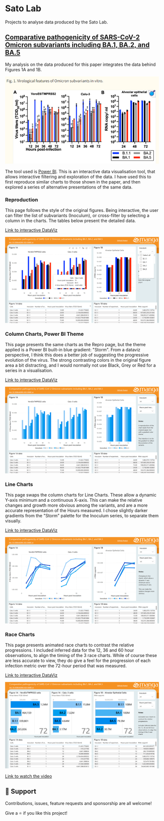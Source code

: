 # Sato Lab
Projects to analyse data produced by the Sato Lab.

## [Comparative pathogenicity of SARS-CoV-2 Omicron subvariants including BA.1, BA.2, and BA.5](https://doi.org/10.1038/s42003-023-05081-w)

My analysis on the data produced for this paper integrates the data behind Figures 1A and 1B.

![Figures 1A and 1B](https://github.com/Mike-Honey/Sato-Lab/raw/main/doi.org%2010.1038%20s42003-023-05081-w%20Comparative%20pathogenicity%20of%20SARS-CoV-2%20Omicron%20subvariants%20including%20BA.1%2C%20BA.2%2C%20and%20BA.5/doi.org-10.1038%20s42003-023-05081-w-Figure-1-A-and-B.png)

The tool used is [Power BI](https://powerbi.microsoft.com/). This is an interactive data visualisation tool, that allows interactive filtering and exploration of the data.  I have used this to first reproduce similar charts to those shown in the paper, and then explored a series of alternative presentations of the same data.

### Reproduction

This page follows the style of the original figures. Being interactive, the user can filter the list of subvariants (Inoculum), or cross-filter by selecting a column in the charts. The tables below present the detailed data.

[Link to interactive DataViz](https://app.powerbi.com/view?r=eyJrIjoiYmI2Njc0YmQtYjgwNS00YWExLWIxNjItM2MyZGQ0NmFmYmE0IiwidCI6ImRjMWYwNGY1LWMxZTUtNDQyOS1hODEyLTU3OTNiZTQ1YmY5ZCIsImMiOjEwfQ%3D%3D&pageName=32037d60b8a6d4117483)

[![Click to view and interact with the report](https://github.com/Mike-Honey/Sato-Lab/raw/main/doi.org%2010.1038%20s42003-023-05081-w%20Comparative%20pathogenicity%20of%20SARS-CoV-2%20Omicron%20subvariants%20including%20BA.1%2C%20BA.2%2C%20and%20BA.5/repro.png)](https://app.powerbi.com/view?r=eyJrIjoiYmI2Njc0YmQtYjgwNS00YWExLWIxNjItM2MyZGQ0NmFmYmE0IiwidCI6ImRjMWYwNGY1LWMxZTUtNDQyOS1hODEyLTU3OTNiZTQ1YmY5ZCIsImMiOjEwfQ%3D%3D&pageName=32037d60b8a6d4117483)

### Column Charts, Power BI Theme

This page presents the same charts as the Repro page, but the theme applied is a Power BI built-in blue gradient: "Storm". From a dataviz perspective, I think this does a better job of suggesting the progressive evolution of the virus. The strong contrasting colors in the original figure area a bit distracting, and I would normally not use Black, Grey or Red for a series in a visualisation.

[Link to interactive DataViz](https://app.powerbi.com/view?r=eyJrIjoiYmI2Njc0YmQtYjgwNS00YWExLWIxNjItM2MyZGQ0NmFmYmE0IiwidCI6ImRjMWYwNGY1LWMxZTUtNDQyOS1hODEyLTU3OTNiZTQ1YmY5ZCIsImMiOjEwfQ%3D%3D&pageName=56b4855092b70698555d)

[![Click to view and interact with the report](https://github.com/Mike-Honey/Sato-Lab/raw/main/doi.org%2010.1038%20s42003-023-05081-w%20Comparative%20pathogenicity%20of%20SARS-CoV-2%20Omicron%20subvariants%20including%20BA.1%2C%20BA.2%2C%20and%20BA.5/column-charts.png)](https://app.powerbi.com/view?r=eyJrIjoiYmI2Njc0YmQtYjgwNS00YWExLWIxNjItM2MyZGQ0NmFmYmE0IiwidCI6ImRjMWYwNGY1LWMxZTUtNDQyOS1hODEyLTU3OTNiZTQ1YmY5ZCIsImMiOjEwfQ%3D%3D&pageName=56b4855092b70698555d)


### Line Charts

This page swaps the column charts for Line Charts. These allow a dynamic Y-axis minimum and a continuous X-axis. This can make the relative changes and growth more obvious among the variants, and are a more accurate representation of the Hours measured.  I chose slightly darker gradients from the "Storm" palette for the Inoculum series, to separate them visually.

[Link to interactive DataViz](https://app.powerbi.com/view?r=eyJrIjoiYmI2Njc0YmQtYjgwNS00YWExLWIxNjItM2MyZGQ0NmFmYmE0IiwidCI6ImRjMWYwNGY1LWMxZTUtNDQyOS1hODEyLTU3OTNiZTQ1YmY5ZCIsImMiOjEwfQ%3D%3D&pageName=6a66623c37b940635209)

[![Click to view and interact with the report](https://github.com/Mike-Honey/Sato-Lab/raw/main/doi.org%2010.1038%20s42003-023-05081-w%20Comparative%20pathogenicity%20of%20SARS-CoV-2%20Omicron%20subvariants%20including%20BA.1%2C%20BA.2%2C%20and%20BA.5/line-charts.png)](https://app.powerbi.com/view?r=eyJrIjoiYmI2Njc0YmQtYjgwNS00YWExLWIxNjItM2MyZGQ0NmFmYmE0IiwidCI6ImRjMWYwNGY1LWMxZTUtNDQyOS1hODEyLTU3OTNiZTQ1YmY5ZCIsImMiOjEwfQ%3D%3D&pageName=6a66623c37b940635209)


### Race Charts

This page presents animated race charts to contrast the relative progressions. I included inferred data for the 12, 36 and 60 hour observations, to align the timing of the 3 race charts.  While of course these are less accurate to view, they do give a feel for the progression of each infection metric over the 72-hour period that was measured.

[Link to interactive DataViz](https://app.powerbi.com/view?r=eyJrIjoiYmI2Njc0YmQtYjgwNS00YWExLWIxNjItM2MyZGQ0NmFmYmE0IiwidCI6ImRjMWYwNGY1LWMxZTUtNDQyOS1hODEyLTU3OTNiZTQ1YmY5ZCIsImMiOjEwfQ%3D%3D&pageName=06c4732f54588ca041cb)

[![Click to view and interact with the report](https://github.com/Mike-Honey/Sato-Lab/raw/main/doi.org%2010.1038%20s42003-023-05081-w%20Comparative%20pathogenicity%20of%20SARS-CoV-2%20Omicron%20subvariants%20including%20BA.1%2C%20BA.2%2C%20and%20BA.5/race-charts.png)](https://app.powerbi.com/view?r=eyJrIjoiYmI2Njc0YmQtYjgwNS00YWExLWIxNjItM2MyZGQ0NmFmYmE0IiwidCI6ImRjMWYwNGY1LWMxZTUtNDQyOS1hODEyLTU3OTNiZTQ1YmY5ZCIsImMiOjEwfQ%3D%3D&pageName=06c4732f54588ca041cb)

[Link to watch the video](https://youtu.be/wKzirRltcGI)

## 🤝 Support

Contributions, issues, feature requests and sponsorship are all welcome!

Give a ⭐️ if you like this project!
